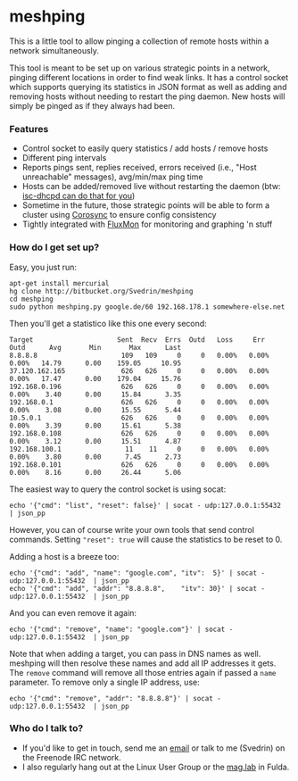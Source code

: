 # meshping #

This is a little tool to allow pinging a collection of remote hosts within a network simultaneously.

This tool is meant to be set up on various strategic points in a network, pinging different locations in order to find weak links. It has a control socket which supports querying its statistics in JSON format as well as adding and removing hosts without needing to restart the ping daemon. New hosts will simply be pinged as if they always had been.

### Features ###

* Control socket to easily query statistics / add hosts / remove hosts
* Different ping intervals
* Reports pings sent, replies received, errors received (i.e., "Host unreachable" messages), avg/min/max ping time
* Hosts can be added/removed live without restarting the daemon (btw: [isc-dhcpd can do that for you](http://blog.svedr.in/posts/fun-with-dhcpd-hooks.html))
* Sometime in the future, those strategic points will be able to form a cluster using [Corosync](http://corosync.github.io/corosync/) to ensure config consistency
* Tightly integrated with [FluxMon](http://fluxmon.de) for monitoring and graphing 'n stuff

### How do I get set up? ###

Easy, you just run:

```
apt-get install mercurial
hg clone http://bitbucket.org/Svedrin/meshping
cd meshping
sudo python meshping.py google.de/60 192.168.178.1 somewhere-else.net
```

Then you'll get a statistico like this one every second:

```
Target                     Sent  Recv  Errs  Outd   Loss     Err    Outd      Avg       Min       Max      Last
8.8.8.8                     109   109     0     0   0.00%   0.00%   0.00%   14.79      0.00    159.05     10.95
37.120.162.165              626   626     0     0   0.00%   0.00%   0.00%   17.47      0.00    179.04     15.76
192.168.0.196               626   626     0     0   0.00%   0.00%   0.00%    3.40      0.00     15.84      3.35
192.168.0.1                 626   626     0     0   0.00%   0.00%   0.00%    3.08      0.00     15.55      5.44
10.5.0.1                    626   626     0     0   0.00%   0.00%   0.00%    3.39      0.00     15.61      5.38
192.168.0.108               626   626     0     0   0.00%   0.00%   0.00%    3.12      0.00     15.51      4.87
192.168.100.1                11    11     0     0   0.00%   0.00%   0.00%    3.80      0.00      7.45      2.73
192.168.0.101               626   626     0     0   0.00%   0.00%   0.00%    8.16      0.00     26.44      5.06
```

The easiest way to query the control socket is using socat:

```
echo '{"cmd": "list", "reset": false}' | socat - udp:127.0.0.1:55432  | json_pp
```

However, you can of course write your own tools that send control commands. Setting `"reset": true` will cause the statistics to be reset to 0.

Adding a host is a breeze too:

```
echo '{"cmd": "add", "name": "google.com", "itv":  5}' | socat - udp:127.0.0.1:55432  | json_pp
echo '{"cmd": "add", "addr": "8.8.8.8",    "itv": 30}' | socat - udp:127.0.0.1:55432  | json_pp
```

And you can even remove it again:

```
echo '{"cmd": "remove", "name": "google.com"}' | socat - udp:127.0.0.1:55432  | json_pp
```

Note that when adding a target, you can pass in DNS names as well. meshping will then resolve these names and add all IP addresses it gets. The `remove` command will remove all those entries again if passed a `name` parameter. To remove only a single IP address, use:

```
echo '{"cmd": "remove", "addr": "8.8.8.8"}' | socat - udp:127.0.0.1:55432  | json_pp
```

### Who do I talk to? ###

* If you'd like to get in touch, send me an [email](mailto:i.am@svedr.in) or talk to me (Svedrin) on the Freenode IRC network.
* I also regularly hang out at the Linux User Group or the [mag.lab](http://mag.lab.sh) in Fulda.